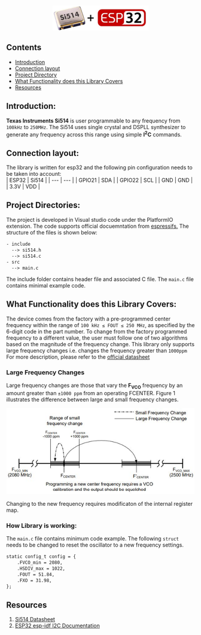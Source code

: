 <p align="center">
  <img src='images/si514-esp32.png'>
</p>

## Contents
  * [Introduction](#introduction)
  * [Connection layout](#connection-layout)
  * [Project Directory](#project-directory)
  * [What Functionality does this Library Covers](#functionality)
  * [Resources](#resources)

## Introduction: <a name="introduction"></a>
**Texas Instruments Si514** is user programmable to any frequency from `100kHz` to `250MHz`. The Si514 uses single crystal and DSPLL synthesizer to generate any frequency across this range using simple **I**<sup>**2**</sup>**C** commands.

## Connection layout: <a name="connection-layout"></a>
The library is written for esp32 and the following pin configuration needs to be taken into account:
<br>
| ESP32 | Si514 |
| --- | --- |
| GPIO21   | SDA |
| GPIO22 | SCL |
| GND    | GND |
| 3.3V    | VDD |

## Project Directories: <a name="project-directory"></a>
The project is developed in Visual studio code under the PlatformIO extension. The code supports official docuemntation from [espressifs.](https://docs.espressif.com/projects/esp-idf/en/latest/esp32/api-reference/index.html) The structure of the files is shown below:
<br>
```
- include 
  --> si514.h
  --> si514.c
- src
  --> main.c
 ```
 The include folder contains header file and associated C file. The `main.c` file contains minimal example code. 

## What Functionality does this Library Covers: <a name="functionality"></a>
The device comes from the factory with a pre-programmed center frequency within the range of `100 kHz ≤ FOUT ≤ 250 MHz`, as specified by the 6-digit code in the part number. To change from the factory programmed frequency to a different value, the user must follow one of two algorithms based on the magnitude of the frequency change. This library only supports large frequency changes i.e. changes the frequency greater than `1000ppm` For more description, please refer to the [official datasheet](https://www.skyworksinc.com/-/media/Skyworks/SL/documents/public/data-sheets/Si514.pdf)
### Large Frequency Changes
Large frequency changes are those that vary the **F**<sub>**VCO**</sub> frequency by an amount greater than `±1000 ppm` from an operating FCENTER. Figure 1 illustrates the difference between large and small frequency changes.

<p align="center">
  <img src='images/small-large-freq-change.JPG'>
</p>

Changing to the new frequency requires modificaton of the internal register map. 

### How Library is working:
The `main.c` file contains minimum code example. The following `struct` needs to be changed to reset the oscillator to a new frequency settings. 
```
static config_t config = {
    .FVCO_min = 2080, 
    .HSDIV_max = 1022, 
    .FOUT = 51.84,
    .FXO = 31.98,
};
```


## Resources <a name="resources"></a>
1. [Si514 Datasheet](https://www.skyworksinc.com/-/media/Skyworks/SL/documents/public/data-sheets/Si514.pdf)
2. [ESP32 esp-idf I2C Documentation](https://docs.espressif.com/projects/esp-idf/en/latest/esp32/api-reference/peripherals/i2c.html)
